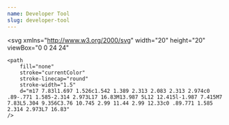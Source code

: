 ```yaml
---
name: Developer Tool
slug: developer-tool
---
```


<svg
    xmlns="http://www.w3.org/2000/svg"
    width="20"
    height="20"
    viewBox="0 0 24 24"
>
    <path
        fill="none"
        stroke="currentColor"
        stroke-linecap="round"
        stroke-width="1.5"
        d="m17 7.83l1.697 1.526c1.542 1.389 2.313 2.083 2.313 2.974c0 .89-.771 1.585-2.314 2.973L17 16.83M13.987 5L12 12.415l-1.987 7.415M7 7.83L5.304 9.356C3.76 10.745 2.99 11.44 2.99 12.33c0 .89.771 1.585 2.314 2.973L7 16.83"
    />
</svg>
